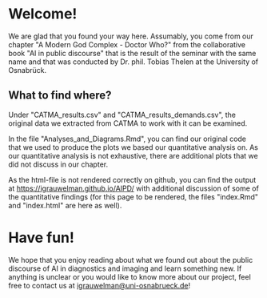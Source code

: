 # Welcome!

We are glad that you found your way here. Assumably, you come from our chapter "A Modern God Complex - Doctor Who?" from the collaborative book "AI in public discourse" that is
the result of the seminar with the same name and that was conducted by Dr. phil. Tobias Thelen at the University of Osnabrück.

## What to find where?
Under "CATMA_results.csv" and "CATMA_results_demands.csv", the original data we extracted from CATMA to work with it can be examined.

In the file "Analyses_and_Diagrams.Rmd", you can find our original code that we used to produce the plots we based our quantitative analysis on. As our quantitative analysis is
not exhaustive, there are additional plots that we did not discuss in our chapter. 

As the html-file is not rendered correctly on github, you can find the output at https://igrauwelman.github.io/AIPD/ with additional discussion of some of the quantitative
findings (for this page to be rendered, the files "index.Rmd" and "index.html" are here as well).

# Have fun!
We hope that you enjoy reading about what we found out about the public discourse of AI in diagnostics and imaging and learn something new. If anything is unclear or you would like
to know more about our project, feel free to contact us at igrauwelman@uni-osnabrueck.de!
